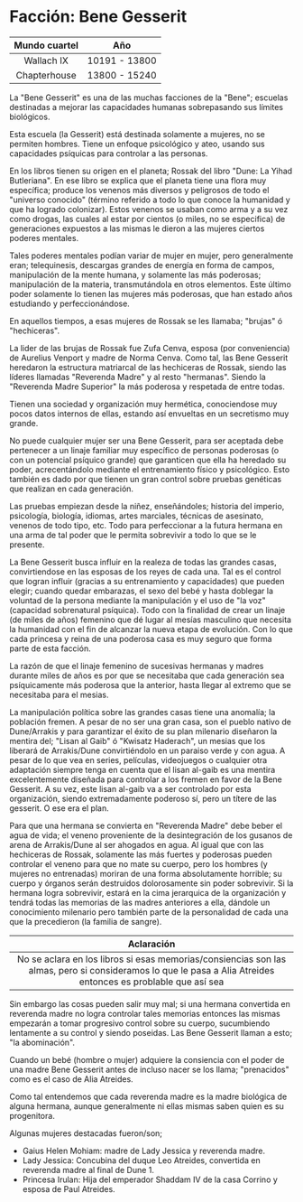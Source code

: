# Facción: Bene Gesserit

| Mundo cuartel | Año |
| :---: | :---: |
| Wallach IX | 10191 - 13800 |
| Chapterhouse | 13800 - 15240 |

La "Bene Gesserit" es una de las muchas facciones de la "Bene"; escuelas destinadas
a mejorar las capacidades humanas sobrepasando sus límites biológicos.

Esta escuela (la Gesserit) está destinada solamente a mujeres, no se permiten hombres.
Tiene un enfoque psicológico y ateo, usando sus capacidades psíquicas para controlar a las personas.

En los libros tienen su origen en el planeta; Rossak del libro "Dune: La Yihad Butleriana".
En ese libro se explica que el planeta tiene una flora muy específica; produce los venenos
más diversos y peligrosos de todo el "universo conocido" (término referido a todo lo que
conoce la humanidad y que ha logrado colonizar). Estos venenos se usaban como arma y a su vez
como drogas, las cuales al estar por cientos (o miles, no se especifica) de generaciones expuestos a
las mismas le dieron a las mujeres ciertos poderes mentales. 

Tales poderes mentales podían variar de mujer en mujer, pero generalmente eran; telequinesis, descargas
grandes de energía en forma de campos, manipulación de la mente humana, y solamente las más poderosas;
manipulación de la materia, transmutándola en otros elementos. Este último poder solamente lo tienen las 
mujeres más poderosas, que han estado años estudiando y perfeccionándose. 

En aquellos tiempos, a esas mujeres de Rossak se les llamaba; "brujas" ó "hechiceras".

La lider de las brujas de Rossak fue Zufa Cenva, esposa (por conveniencia) de Aurelius Venport y madre
de Norma Cenva. Como tal, las Bene Gesserit heredaron la estructura matriarcal de las hechiceras de Rossak,
siendo las líderes llamadas "Reverenda Madre" y al resto "hermanas". Siendo la "Reverenda Madre Superior" la
más poderosa y respetada de entre todas.

Tienen una sociedad y organización muy hermética, conociendose muy pocos datos internos de ellas, estando
así envueltas en un secretismo muy grande.

No puede cualquier mujer ser una Bene Gesserit, para ser aceptada debe pertenecer a un linaje familiar
muy específico de personas poderosas (o con un potencial psíquico grande) que garanticen que ella ha heredado
su poder, acrecentándolo mediante el entrenamiento físico y psicológico. Esto también es dado por que
tienen un gran control sobre pruebas genéticas que realizan en cada generación.

Las pruebas empiezan desde la niñez, enseñándoles; historia del imperio, psicología, biología, idiomas, 
artes marciales, técnicas de asesinato, venenos de todo tipo, etc. Todo para perfeccionar a la futura
hermana en una arma de tal poder que le permita sobrevivir a todo lo que se le presente.

La Bene Gesserit busca influir en la realeza de todas las grandes casas, convirtiendose en las esposas
de los reyes de cada una. Tal es el control que logran influir (gracias a su entrenamiento y capacidades)
que pueden elegir; cuando quedar embarazas, el sexo del bebé y hasta doblegar la voluntad de la persona
mediante la manipulación y el uso de "la voz" (capacidad sobrenatural psíquica). Todo con la finalidad
de crear un linaje (de miles de años) femenino que dé lugar al mesías masculino que necesita la humanidad con el fin de alcanzar
la nueva etapa de evolución. Con lo que cada princesa y reina de una poderosa casa es muy seguro que
forma parte de esta facción.

La razón de que el linaje femenino de sucesivas hermanas y madres durante miles de años es por que
se necesitaba que cada generación sea psíquicamente más poderosa que la anterior, hasta llegar al extremo
que se necesitaba para el mesias.

La manipulación política sobre las grandes casas tiene una anomalía; la población fremen. A pesar
de no ser una gran casa, son el pueblo nativo de Dune/Arrakis y para garantizar el éxito de su plan
milenario diseñaron la mentira del; "Lisan al Gaib" ó "Kwisatz Haderach", un mesias que los liberará de Arrakis/Dune
convirtiéndolo en un paraiso verde y con agua. A pesar de lo que vea en series, películas, videojuegos
o cualquier otra adaptación siempre tenga en cuenta que el lisan al-gaib es una mentira excelentemente
diseñada para controlar a los fremen en favor de la Bene Gesserit. A su vez, este lisan al-gaib 
va a ser controlado por esta organización, siendo extremadamente poderoso sí, pero un títere
de las gesserit. O ese era el plan.

Para que una hermana se convierta en "Reverenda Madre" debe beber el agua de vida; el veneno
proveniente de la desintegración de los gusanos de arena de Arrakis/Dune al ser ahogados en agua. 
Al igual que con las hechiceras de Rossak, solamente las más fuertes y poderosas pueden controlar el veneno para 
que no mate su cuerpo, pero los hombres (y mujeres no entrenadas) moriran de una forma absolutamente
horrible; su cuerpo y órganos serán destruidos dolorosamente sin poder sobrevivir. Si la hermana
logra sobrevivir, estará en la cima jerarquica de la organización y tendrá todas las memorias 
de las madres anteriores a ella, dándole un conocimiento milenario pero también parte de la personalidad
de cada una que la precedieron (la familia de sangre).

| Aclaración |
| :---: |
| No se aclara en los libros si esas memorias/consiencias son las almas, pero si consideramos lo que le pasa a Alia Atreides entonces es problable que así sea |

Sin embargo las cosas pueden salir muy mal; si una hermana convertida en reverenda madre no logra controlar tales memorias
entonces las mismas empezarán a tomar progresivo control sobre su cuerpo, sucumbiendo lentamente a su control y siendo
poseidas. Las Bene Gesserit llaman a esto; "la abominación". 

Cuando un bebé (hombre o mujer) adquiere la consiencia con el poder de una madre Bene Gesserit antes de incluso nacer 
se los llama; "prenacidos" como es el caso de Alia Atreides.

Como tal entendemos que cada reverenda madre es la madre biológica de alguna hermana, aunque generalmente
ni ellas mismas saben quien es su progenitora.

Algunas mujeres destacadas fueron/son;

- Gaius Helen Mohiam: madre de Lady Jessica y reverenda madre.
- Lady Jessica: Concubina del duque Leo Atreides, convertida en reverenda madre al final de Dune 1.
- Princesa Irulan: Hija del emperador Shaddam IV de la casa Corrino y esposa de Paul Atreides.

